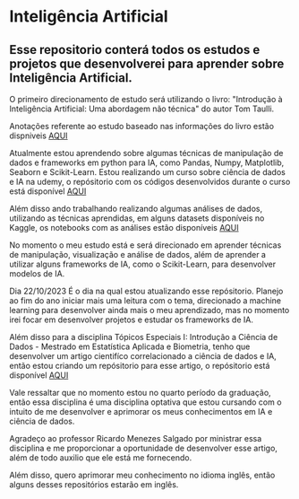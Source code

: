 # Inteligência Artificial

## Esse repositorio conterá todos os estudos e projetos que desenvolverei para aprender sobre Inteligência Artificial.

O primeiro direcionamento de estudo será utilizando o livro: "Introdução à Inteligência Artificial: Uma abordagem não técnica" do autor Tom Taulli.

Anotações referente ao estudo baseado nas informações do livro estão dispniveis [AQUI](https://github.com/pcmoraesmenezes/Inteligencia-Artificial/tree/main/Livros/Introdu%C3%A7%C3%A3o%20%C3%A0%20Intelig%C3%AAncia%20Aritificial:%20Uma%20abordagem%20n%C3%A3o%20t%C3%A9cnica%20-%20Tom%20Taulli)

Atualmente estou aprendendo sobre algumas técnicas de manipulação de dados e frameworks em python para IA, como Pandas, Numpy, Matplotlib, Seaborn e Scikit-Learn. Estou realizando um curso sobre ciência de dados e IA na udemy, o repósitorio com os códigos desenvolvidos durante o curso está disponível [AQUI](https://github.com/pcmoraesmenezes/Data-Science-and-Machine-Learning-Course)

Além disso ando trabalhando realizando algumas análises de dados, utilizando as técnicas aprendidas, em alguns datasets disponíveis no Kaggle, os notebooks com as análises estão disponíveis [AQUI](https://github.com/pcmoraesmenezes/Data-Set-Analyses)

No momento o meu estudo está e será direcionado em aprender técnicas de manipulação, visualização e análise de dados, além de aprender a utilizar alguns frameworks de IA, como o Scikit-Learn, para desenvolver modelos de IA.

Dia 22/10/2023 É o dia na qual estou atualizando esse repósitorio. Planejo ao fim do ano iniciar mais uma leitura com o tema, direcionado a machine learning para desenvolver ainda mais o meu aprendizado, mas no momento irei focar em desenvolver projetos e estudar os frameworks de IA.

Além disso para a disciplina Tópicos Especiais I: Introdução a Ciência de Dados - Mestrado em Estatística Aplicada e Biometria, tenho que desenvolver um artigo cientifíco correlacionado a ciência de dados e IA, então estou criando um repósitorio para esse artigo, o repósitorio está disponível [AQUI](https://github.com/pcmoraesmenezes/Artigo-Cientifico)

Vale ressaltar que no momento estou no quarto período da graduação, então essa disciplina é uma disciplina optativa que estou cursando com o intuito de me desenvolver e aprimorar os meus conhecimentos em IA e ciência de dados.

Agradeço ao professor Ricardo Menezes Salgado por ministrar essa disciplina e me proporcionar a oportunidade de desenvolver esse artigo, além de todo auxilio que ele está me fornecendo.

Além disso, quero aprimorar meu conhecimento no idioma inglês, então alguns desses repositórios estarão em inglês.
